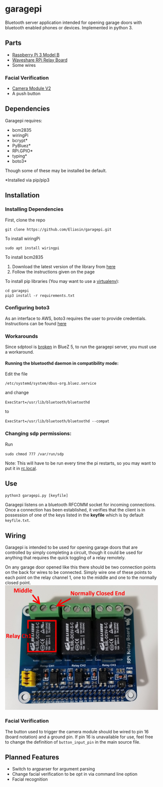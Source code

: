 # garagepi

Bluetooth server application intended for opening garage doors with bluetooth enabled phones or devices. Implemented in python 3.

## Parts
* [Raspberry Pi 3 Model B](https://www.raspberrypi.org/products/raspberry-pi-3-model-b/)
* [Waveshare RPi Relay Board](https://www.waveshare.com/rpi-relay-board.htm)
* Some wires

### Facial Verification
* [Camera Module V2](https://www.raspberrypi.org/products/camera-module-v2/)
* A push button

## Dependencies
Garagepi requires:
* bcm2835
* wiringPi
* bcrypt*
* PyBluez*
* RPi.GPIO*
* typing*
* boto3* 

Though some of these may be installed be default.

\*Installed via pip/pip3

## Installation

### Installing Dependencies
First, clone the repo
```
git clone https://github.com/Eliasin/garagepi.git
```

To install wiringPi
```
sudo apt install wiringpi
```

To install bcm2835
1. Download the latest version of the library from [here](http://www.airspayce.com/mikem/bcm2835/)
2. Follow the instructions given on the page

To install pip libraries (You may want to use a [virtualenv](https://virtualenv.pypa.io/en/stable/)):
```
cd garagepi
pip3 install -r requirements.txt
```

### Configuring boto3
As an interface to AWS, boto3 requires the user to provide credentials. Instructions can be found [here](http://boto3.readthedocs.io/en/latest/guide/configuration.html)

### Workarounds
Since sdptool is [broken](https://raspberrypi.stackexchange.com/questions/41776/failed-to-connect-to-sdp-server-on-ffffff000000-no-such-file-or-directory) in BlueZ 5, to run the garagepi server, you must use a workaround.

#### Running the bluetoothd daemon in compatibility mode:
Edit the file
```
/etc/systemd/system/dbus-org.bluez.service
```
and change

`ExecStart=/usr/lib/bluetooth/bluetoothd`

to

`ExecStart=/usr/lib/bluetooth/bluetoothd --compat`

### Changing sdp permissions:
Run

`sudo chmod 777 /var/run/sdp`

Note: This will have to be run every time the pi restarts, so you may want to put it in [rc.local](https://www.raspberrypi.org/documentation/linux/usage/rc-local.md).

## Use
`python3 garagepi.py [keyfile]`

Garagepi listens on a bluetooth RFCOMM socket for incoming connections. Once a connection has been established, it verifies that the client is in possession of one of the keys listed in the **keyfile** which is by default `keyfile.txt`.

## Wiring
Garagepi is intended to be used for opening garage doors that are controlled by simply completing a circuit, though it could be used for anything that requires the quick toggling of a relay remotely.

On any garage door opened like this there should be two connection points on the back for wires to be connected. Simply wire one of these points to each point on the relay channel 1, one to the middle and one to the normally closed point.
![Relay Wiring Example](https://github.com/Eliasin/garagepi/blob/master/relay.jpg)

### Facial Verification
The button used to trigger the camera module should be wired to pin 16 (board notation) and a ground pin. If pin 16 is unavailable for use, feel free to change the definition of `button_input_pin` in the main source file. 

## Planned Features
* Switch to argparser for argument parsing
* Change facial verification to be opt in via command line option
* Facial recognition
